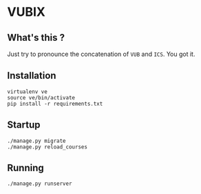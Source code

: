 # VUBIX

## What's this ?

Just try to pronounce the concatenation of `VUB` and `ICS`. You got it.

## Installation
    
    virtualenv ve
    source ve/bin/activate
    pip install -r requirements.txt

## Startup
    
    ./manage.py migrate
    ./manage.py reload_courses

## Running
    
    ./manage.py runserver
